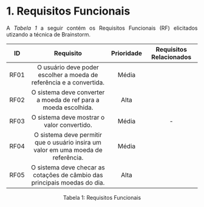 # 1. Requisitos Funcionais

<p align="justify">A <i>Tabela 1</i> a seguir contém os Requisitos Funcionais (RF) elicitados utizando a técnica de Brainstorm.</p>

| ID   |                                 Requisito                                 | Prioridade | Requisitos Relacionados |
| :--: | :-----------------------------------------------------------------------: | :--------: | :---------: |
| RF01 |     O usuário deve poder escolher a moeda de referência e a convertida.            |  Média     |          |
| RF02 |     O sistema deve converter a moeda de ref para a moeda escolhida.                 |  Alta      |             |
| RF03 |     O sistema deve mostrar o valor convertido.                       |  Média    |     -       |
| RF04 |     O sistema deve permitir que o usuário insira um valor em uma moeda de referência.                             |      Média      |             |
| RF05 |     O sistema deve checar as cotaçôes de câmbio das principais moedas do dia.           |      Alta      |             |

<div style="text-align: center">
<p>Tabela 1: Requisitos Funcionais</p>
</div>
